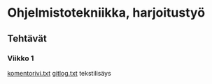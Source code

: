# Ohjelmistotekniikka, harjoitustyö

## Tehtävät

### Viikko 1
[komentorivi.txt](https://github.com/anssizu/ot-harjoitustyo/blob/master/laskarit/viikko1/komentorivi.txt)
[gitlog.txt](https://github.com/anssizu/ot-harjoitustyo/blob/master/laskarit/viikko1/gitlog.txt)
tekstilisäys
